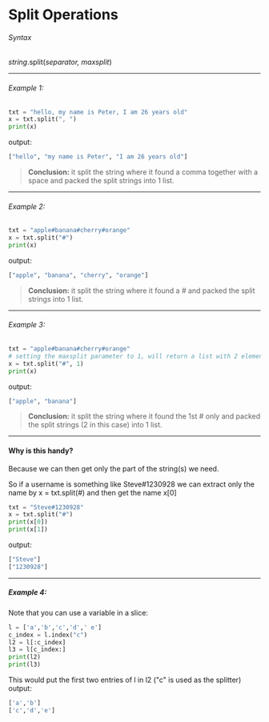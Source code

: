 # Split Operations

###### Syntax
_string_.split(_separator, maxsplit_)

---

###### Example 1:
```py
txt = "hello, my name is Peter, I am 26 years old"    
x = txt.split(", ")
print(x)
```
output:
```py
["hello", "my name is Peter", "I am 26 years old"]   
```
>**Conclusion:** it split the string where it found a comma together with a space and packed the split strings into 1 list.

---

###### Example 2:
```py
txt = "apple#banana#cherry#orange"  
x = txt.split("#")  
print(x)
```
output:
```py
["apple", "banana", "cherry", "orange"]   
```
>**Conclusion:** it split the string where it found a # and packed the split strings into 1 list.

---

###### Example 3:
```py
txt = "apple#banana#cherry#orange"  
# setting the maxsplit parameter to 1, will return a list with 2 elements!  
x = txt.split("#", 1)
print(x)
```
output:
```py
["apple", "banana"]   
```
>**Conclusion:** it split the string where it found the 1st # only and packed the split strings (2 in this case) into 1 list.

---

#### Why is this handy?
Because we can then get only the part of the string(s) we need.

So if a username is something like Steve#1230928 we can extract only the name
by x = txt.split(#) and then get the name x[0]

```py
txt = "Steve#1230928"  
x = txt.split("#")
print(x[0])
print(x[1])
```
output:
```py
["Steve"]
["1230928"]
```

---

##### Example 4:
Note that you can use a variable in a slice:
```py
l = ['a','b','c','d',' e']
c_index = l.index("c")
l2 = l[:c_index]
l3 = l[c_index:]
print(l2)
print(l3)
```

This would put the first two entries of l in l2
("c" is used as the splitter)
output:
```py
['a','b']
['c','d','e']
```